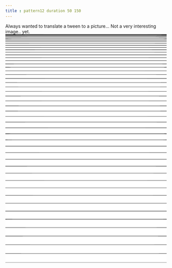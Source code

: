 ```yaml
---
title : pattern12 duration 50 150
---
```

Always wanted to translate a tween to a picture... Not a very interesting image.. yet.
![pattern12_duration_50_150.png](../img/pattern12_duration_50_150.png)

